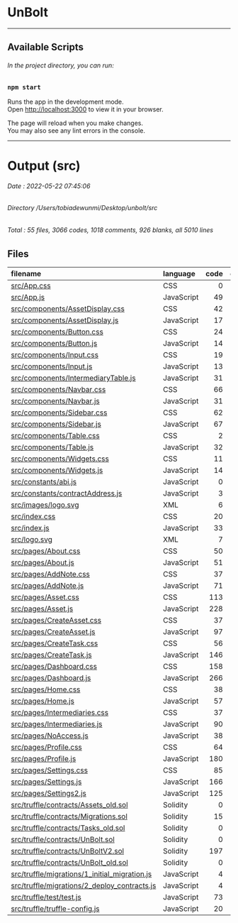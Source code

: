 # UnBolt

---
## Available Scripts
###### In the project directory, you can run:

### `npm start`

Runs the app in the development mode.\
Open [http://localhost:3000](http://localhost:3000) to view it in your browser.

The page will reload when you make changes.\
You may also see any lint errors in the console.


---

# Output (src)

###### Date : 2022-05-22 07:45:06
###### Directory /Users/tobiadewunmi/Desktop/unbolt/src
###### Total : 55 files,  3066 codes, 1018 comments, 926 blanks, all 5010 lines

## Files
| filename | language | code | comment | blank | total |
| :--- | :--- | ---: | ---: | ---: | ---: |
| [src/App.css](/src/App.css) | CSS | 0 | 1 | 0 | 1 |
| [src/App.js](/src/App.js) | JavaScript | 49 | 5 | 9 | 63 |
| [src/components/AssetDisplay.css](/src/components/AssetDisplay.css) | CSS | 42 | 8 | 7 | 57 |
| [src/components/AssetDisplay.js](/src/components/AssetDisplay.js) | JavaScript | 17 | 2 | 9 | 28 |
| [src/components/Button.css](/src/components/Button.css) | CSS | 24 | 3 | 9 | 36 |
| [src/components/Button.js](/src/components/Button.js) | JavaScript | 14 | 2 | 10 | 26 |
| [src/components/Input.css](/src/components/Input.css) | CSS | 19 | 5 | 3 | 27 |
| [src/components/Input.js](/src/components/Input.js) | JavaScript | 13 | 3 | 6 | 22 |
| [src/components/IntermediaryTable.js](/src/components/IntermediaryTable.js) | JavaScript | 31 | 21 | 17 | 69 |
| [src/components/Navbar.css](/src/components/Navbar.css) | CSS | 66 | 1 | 13 | 80 |
| [src/components/Navbar.js](/src/components/Navbar.js) | JavaScript | 31 | 10 | 12 | 53 |
| [src/components/Sidebar.css](/src/components/Sidebar.css) | CSS | 62 | 1 | 26 | 89 |
| [src/components/Sidebar.js](/src/components/Sidebar.js) | JavaScript | 67 | 7 | 16 | 90 |
| [src/components/Table.css](/src/components/Table.css) | CSS | 2 | 0 | 1 | 3 |
| [src/components/Table.js](/src/components/Table.js) | JavaScript | 32 | 18 | 22 | 72 |
| [src/components/Widgets.css](/src/components/Widgets.css) | CSS | 11 | 8 | 3 | 22 |
| [src/components/Widgets.js](/src/components/Widgets.js) | JavaScript | 14 | 1 | 5 | 20 |
| [src/constants/abi.js](/src/constants/abi.js) | JavaScript | 0 | 42 | 1 | 43 |
| [src/constants/contractAddress.js](/src/constants/contractAddress.js) | JavaScript | 3 | 10 | 5 | 18 |
| [src/images/logo.svg](/src/images/logo.svg) | XML | 6 | 0 | 1 | 7 |
| [src/index.css](/src/index.css) | CSS | 20 | 0 | 6 | 26 |
| [src/index.js](/src/index.js) | JavaScript | 33 | 12 | 9 | 54 |
| [src/logo.svg](/src/logo.svg) | XML | 7 | 0 | 1 | 8 |
| [src/pages/About.css](/src/pages/About.css) | CSS | 50 | 4 | 11 | 65 |
| [src/pages/About.js](/src/pages/About.js) | JavaScript | 51 | 4 | 15 | 70 |
| [src/pages/AddNote.css](/src/pages/AddNote.css) | CSS | 37 | 11 | 10 | 58 |
| [src/pages/AddNote.js](/src/pages/AddNote.js) | JavaScript | 71 | 11 | 28 | 110 |
| [src/pages/Asset.css](/src/pages/Asset.css) | CSS | 113 | 14 | 25 | 152 |
| [src/pages/Asset.js](/src/pages/Asset.js) | JavaScript | 228 | 43 | 56 | 327 |
| [src/pages/CreateAsset.css](/src/pages/CreateAsset.css) | CSS | 37 | 10 | 9 | 56 |
| [src/pages/CreateAsset.js](/src/pages/CreateAsset.js) | JavaScript | 97 | 18 | 23 | 138 |
| [src/pages/CreateTask.css](/src/pages/CreateTask.css) | CSS | 56 | 15 | 13 | 84 |
| [src/pages/CreateTask.js](/src/pages/CreateTask.js) | JavaScript | 146 | 20 | 28 | 194 |
| [src/pages/Dashboard.css](/src/pages/Dashboard.css) | CSS | 158 | 29 | 45 | 232 |
| [src/pages/Dashboard.js](/src/pages/Dashboard.js) | JavaScript | 266 | 42 | 59 | 367 |
| [src/pages/Home.css](/src/pages/Home.css) | CSS | 38 | 1 | 9 | 48 |
| [src/pages/Home.js](/src/pages/Home.js) | JavaScript | 57 | 10 | 17 | 84 |
| [src/pages/Intermediaries.css](/src/pages/Intermediaries.css) | CSS | 37 | 11 | 10 | 58 |
| [src/pages/Intermediaries.js](/src/pages/Intermediaries.js) | JavaScript | 90 | 17 | 27 | 134 |
| [src/pages/NoAccess.js](/src/pages/NoAccess.js) | JavaScript | 38 | 12 | 10 | 60 |
| [src/pages/Profile.css](/src/pages/Profile.css) | CSS | 64 | 7 | 15 | 86 |
| [src/pages/Profile.js](/src/pages/Profile.js) | JavaScript | 180 | 25 | 71 | 276 |
| [src/pages/Settings.css](/src/pages/Settings.css) | CSS | 85 | 12 | 23 | 120 |
| [src/pages/Settings.js](/src/pages/Settings.js) | JavaScript | 166 | 29 | 31 | 226 |
| [src/pages/Settings2.js](/src/pages/Settings2.js) | JavaScript | 125 | 26 | 32 | 183 |
| [src/truffle/contracts/Assets_old.sol](/src/truffle/contracts/Assets_old.sol) | Solidity | 0 | 51 | 9 | 60 |
| [src/truffle/contracts/Migrations.sol](/src/truffle/contracts/Migrations.sol) | Solidity | 15 | 1 | 4 | 20 |
| [src/truffle/contracts/Tasks_old.sol](/src/truffle/contracts/Tasks_old.sol) | Solidity | 0 | 77 | 10 | 87 |
| [src/truffle/contracts/UnBolt.sol](/src/truffle/contracts/UnBolt.sol) | Solidity | 0 | 175 | 43 | 218 |
| [src/truffle/contracts/UnBoltV2.sol](/src/truffle/contracts/UnBoltV2.sol) | Solidity | 197 | 91 | 65 | 353 |
| [src/truffle/contracts/UnBolt_old.sol](/src/truffle/contracts/UnBolt_old.sol) | Solidity | 0 | 63 | 12 | 75 |
| [src/truffle/migrations/1_initial_migration.js](/src/truffle/migrations/1_initial_migration.js) | JavaScript | 4 | 3 | 3 | 10 |
| [src/truffle/migrations/2_deploy_contracts.js](/src/truffle/migrations/2_deploy_contracts.js) | JavaScript | 4 | 13 | 10 | 27 |
| [src/truffle/test/test.js](/src/truffle/test/test.js) | JavaScript | 73 | 8 | 10 | 91 |
| [src/truffle/truffle-config.js](/src/truffle/truffle-config.js) | JavaScript | 20 | 5 | 2 | 27 |

